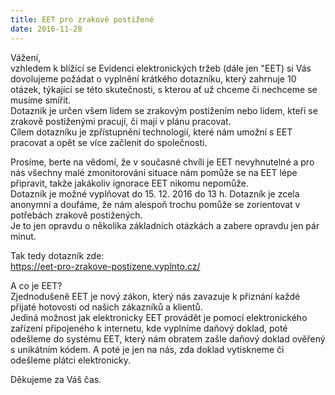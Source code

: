 ```yaml
---
title: EET pro zrakově postižené
date: 2016-11-28
---
```


Vážení,  
vzhledem k blížící se Evidenci elektronických tržeb (dále jen "EET) si Vás dovolujeme požádat o vyplnění krátkého dotazníku, který zahrnuje 10 otázek, týkající se této skutečnosti, s kterou ať už chceme či nechceme se musíme smířit.  
Dotazník je určen všem lidem se zrakovým postižením nebo lidem, kteří se zrakově postiženými pracují, či mají v plánu pracovat.  
Cílem dotazníku je zpřístupnění technologií, které nám umožní s EET pracovat a opět se více začlenit do společnosti.  

Prosíme, berte na vědomí, že v současné chvíli je EET nevyhnutelné a pro nás všechny malé zmonitorování situace nám pomůže se na EET lépe připravit, takže jakákoliv ignorace EET nikomu nepomůže.  
Dotazník je možné vyplňovat do 15. 12. 2016 do 13 h. Dotazník je zcela anonymní a doufáme, že nám alespoň trochu pomůže se zorientovat v potřebách zrakově postižených.  
Je to jen opravdu o několika základních otázkách a zabere opravdu jen pár minut.  

Tak tedy dotazník zde:  
https://eet-pro-zrakove-postizene.vyplnto.cz/ 

A co je EET?  
Zjednodušeně EET je nový zákon, který nás zavazuje k přiznání každé přijaté hotovosti od našich zákazníků a klientů.  
Jediná možnost jak elektronicky EET provádět je pomocí elektronického zařízení připojeného k internetu, kde vyplníme daňový doklad, poté odešleme do systému EET, který nám obratem zašle daňový doklad ověřený s unikátním kódem. A poté je jen na nás, zda doklad vytiskneme či odešleme plátci elektronicky.  

Děkujeme za Váš čas.